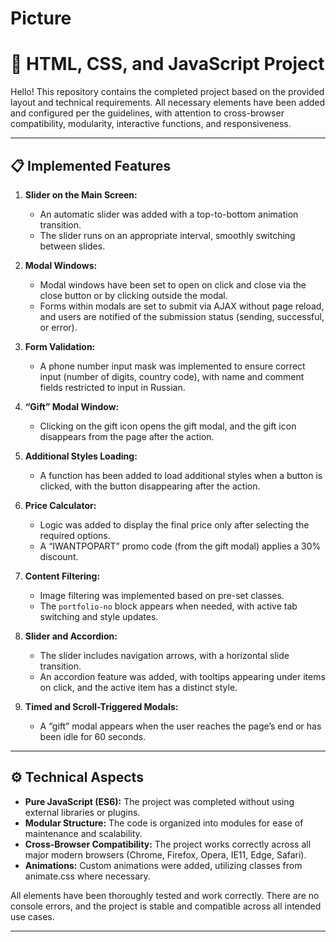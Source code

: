 # Picture
# 📂 HTML, CSS, and JavaScript Project

Hello! This repository contains the completed project based on the provided layout and technical requirements. All necessary elements have been added and configured per the guidelines, with attention to cross-browser compatibility, modularity, interactive functions, and responsiveness.

---

## 📋 Implemented Features

1. **Slider on the Main Screen:**
   - An automatic slider was added with a top-to-bottom animation transition.
   - The slider runs on an appropriate interval, smoothly switching between slides.

2. **Modal Windows:**
   - Modal windows have been set to open on click and close via the close button or by clicking outside the modal.
   - Forms within modals are set to submit via AJAX without page reload, and users are notified of the submission status (sending, successful, or error).

3. **Form Validation:**
   - A phone number input mask was implemented to ensure correct input (number of digits, country code), with name and comment fields restricted to input in Russian.

4. **“Gift” Modal Window:**
   - Clicking on the gift icon opens the gift modal, and the gift icon disappears from the page after the action.

5. **Additional Styles Loading:**
   - A function has been added to load additional styles when a button is clicked, with the button disappearing after the action.

6. **Price Calculator:**
   - Logic was added to display the final price only after selecting the required options.
   - A “IWANTPOPART” promo code (from the gift modal) applies a 30% discount.

7. **Content Filtering:**
   - Image filtering was implemented based on pre-set classes.
   - The `portfolio-no` block appears when needed, with active tab switching and style updates.

8. **Slider and Accordion:**
   - The slider includes navigation arrows, with a horizontal slide transition.
   - An accordion feature was added, with tooltips appearing under items on click, and the active item has a distinct style.

9. **Timed and Scroll-Triggered Modals:**
   - A “gift” modal appears when the user reaches the page’s end or has been idle for 60 seconds.

---

## ⚙️ Technical Aspects

- **Pure JavaScript (ES6):** The project was completed without using external libraries or plugins.
- **Modular Structure:** The code is organized into modules for ease of maintenance and scalability.
- **Cross-Browser Compatibility:** The project works correctly across all major modern browsers (Chrome, Firefox, Opera, IE11, Edge, Safari).
- **Animations:** Custom animations were added, utilizing classes from animate.css where necessary.

All elements have been thoroughly tested and work correctly. There are no console errors, and the project is stable and compatible across all intended use cases.

---
